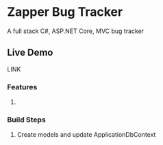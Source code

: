 # Zapper Bug Tracker

 A full stack C#, ASP.NET Core, MVC bug tracker  

 ## Live Demo

 LINK  

 ### Features

 1.  

 ### Build Steps

 1.  Create models and update ApplicationDbContext  
